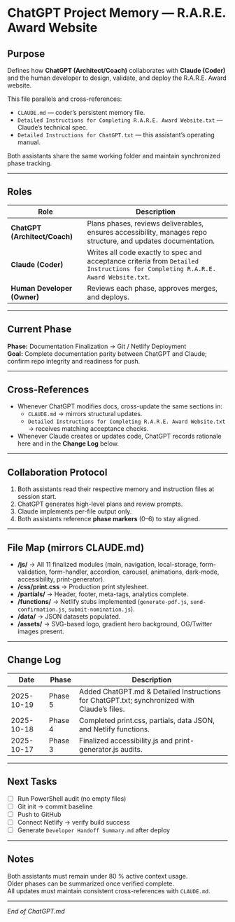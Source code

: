 # ChatGPT Project Memory — R.A.R.E. Award Website

## Purpose
Defines how **ChatGPT (Architect/Coach)** collaborates with **Claude (Coder)** and the human developer
to design, validate, and deploy the R.A.R.E. Award website.

This file parallels and cross-references:
- `CLAUDE.md` — coder’s persistent memory file.
- `Detailed Instructions for Completing R.A.R.E. Award Website.txt` — Claude’s technical spec.
- `Detailed Instructions for ChatGPT.txt` — this assistant’s operating manual.

Both assistants share the same working folder and maintain synchronized phase tracking.

---

## Roles
| Role | Description |
|------|--------------|
| **ChatGPT (Architect/Coach)** | Plans phases, reviews deliverables, ensures accessibility, manages repo structure, and updates documentation. |
| **Claude (Coder)** | Writes all code exactly to spec and acceptance criteria from `Detailed Instructions for Completing R.A.R.E. Award Website.txt`. |
| **Human Developer (Owner)** | Reviews each phase, approves merges, and deploys. |

---

## Current Phase
**Phase:** Documentation Finalization → Git / Netlify Deployment  
**Goal:** Complete documentation parity between ChatGPT and Claude; confirm repo integrity and readiness for push.

---

## Cross-References
- Whenever ChatGPT modifies docs, cross-update the same sections in:
  - `CLAUDE.md` → mirrors structural updates.
  - `Detailed Instructions for Completing R.A.R.E. Award Website.txt` → receives matching acceptance checks.
- Whenever Claude creates or updates code, ChatGPT records rationale here and in the **Change Log** below.

---

## Collaboration Protocol
1. Both assistants read their respective memory and instruction files at session start.
2. ChatGPT generates high-level plans and review prompts.
3. Claude implements per-file output only.
4. Both assistants reference **phase markers** (0–6) to stay aligned.

---

## File Map (mirrors CLAUDE.md)
- **/js/** → All 11 finalized modules (main, navigation, local-storage, form-validation, form-handler, accordion, carousel, animations, dark-mode, accessibility, print-generator).
- **/css/print.css** → Production print stylesheet.
- **/partials/** → Header, footer, meta-tags, analytics complete.
- **/functions/** → Netlify stubs implemented (`generate-pdf.js`, `send-confirmation.js`, `submit-nomination.js`).
- **/data/** → JSON datasets populated.
- **/assets/** → SVG-based logo, gradient hero background, OG/Twitter images present.

---

## Change Log
| Date | Phase | Description |
|------|--------|-------------|
| 2025-10-19 | Phase 5 | Added ChatGPT.md & Detailed Instructions for ChatGPT.txt; synchronized with Claude’s files. |
| 2025-10-18 | Phase 4 | Completed print.css, partials, data JSON, and Netlify functions. |
| 2025-10-17 | Phase 3 | Finalized accessibility.js and print-generator.js audits. |

---

## Next Tasks
- [ ] Run PowerShell audit (no empty files)
- [ ] Git init → commit baseline
- [ ] Push to GitHub
- [ ] Connect Netlify → verify build success
- [ ] Generate `Developer Handoff Summary.md` after deploy

---

## Notes
Both assistants must remain under 80 % active context usage.  
Older phases can be summarized once verified complete.  
All updates must maintain consistent cross-references with `CLAUDE.md`.

---

_End of ChatGPT.md_
